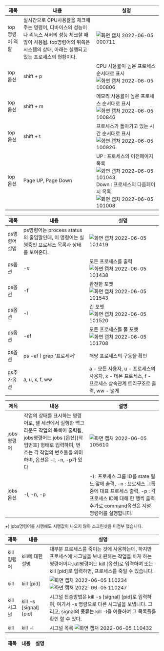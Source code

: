 |제목|내용|설명|
|---|---|---|
|top명령어 역할|실시간으로 CPU사용률을 체크해주는 명령어, 디바이스의 성능이나 리눅스 서버의 성능 체크할 때 많이 사용됨. top명령어의 위쪽은 시스템의 상태, 아래는 실행되고 있는 프로세스의 현황이다.|![화면 캡처 2022-06-05 000711](https://user-images.githubusercontent.com/106869861/172036072-c9922b5a-107d-461f-9c8a-d597501a7b64.png)|
|top옵션|shift + p|CPU 사용률이 높은 프로세스 순서대로 표시 ![화면 캡처 2022-06-05 100806](https://user-images.githubusercontent.com/106869861/172036164-3c8cc5bf-6d24-4031-951b-f4ea62539750.png)|
|top옵션|shift + m|메모리 사용률이 높은 프로세스 순서대로 표시![화면 캡처 2022-06-05 100846](https://user-images.githubusercontent.com/106869861/172036203-c1473bc5-a814-4890-8ea1-31537e4639c1.png)|
|top옵션|shift + t|프로세스가 돌아가고 있는 시간 순서대로 표시![화면 캡처 2022-06-05 100926](https://user-images.githubusercontent.com/106869861/172036227-319f41b5-6245-4452-8cf7-c17021c0894e.png)|
|top옵션|Page UP, Page Down|UP : 프로세스의 이전페이지 목록![화면 캡처 2022-06-05 101043](https://user-images.githubusercontent.com/106869861/172036344-8417c733-67b5-4e7e-b673-2754976326c6.png) Down : 프로세스의 다음페이지 목록![화면 캡처 2022-06-05 101008](https://user-images.githubusercontent.com/106869861/172036355-a76a65d7-96f4-43ce-a809-45e02acf4d38.png)|


|제목|내용|설명|
|---|---|---|
|ps명령어 설명|ps명령어는 process status의 줄임말인데, 이 명령어는 실행중인 프로세스 목록과 상태를 보여준다.|![화면 캡처 2022-06-05 101419](https://user-images.githubusercontent.com/106869861/172036395-eed9a452-b5e6-4d2d-8d7f-a2ab4dccddc8.png)|
|ps옵션|-e|모든 프로세스를 출력![화면 캡처 2022-06-05 101438](https://user-images.githubusercontent.com/106869861/172036406-bef36265-f6f3-400e-9b75-ceb4c0516bca.png)|
|ps옵션|-f|완전한 포멧![화면 캡처 2022-06-05 101543](https://user-images.githubusercontent.com/106869861/172036414-382c0e15-0b17-462c-a937-25f9ebce93ce.png)|
|ps옵션|-l|긴 포멧![화면 캡처 2022-06-05 101520](https://user-images.githubusercontent.com/106869861/172036417-7fc17e19-1c1e-4f63-ba9b-b70113b25c05.png)|
|ps옵션|-ef|모든 프로세스를 풀 포멧![화면 캡처 2022-06-05 101708](https://user-images.githubusercontent.com/106869861/172036526-23502eee-ea18-4b4d-a2f0-43673f91025f.png)|
|ps옵션|ps -efㅣgrep '프로세서'|해당 프로세스의 구동을 확인|
|ps추가옵션|a, u, x, f, ww| a - 모든 사용자, u - 프로세스의 사용자, x - 데몬 프로세스, f - 프로세스 상속관계 트리구조로 출력, ww - 넓게|


|제목|내용|설명|
|---|---|---|
|jobs명령어|작업의 상태를 표시하는 명령어로, 쉘 세션에서 실행한 백그라운드 작업의 목록이 출력됨, jobs명령어는 jobs [옵션][작업번호] 형태로 입력하며, 번호는 각 작업의 번호들을 의미하며, 옵션은 -l, -n, -p가 있다|![화면 캡처 2022-06-05 105610](https://user-images.githubusercontent.com/106869861/172036668-132ab612-4377-4877-94e3-1f88f5610178.png)|
|jobs옵션|-l, -n, -p|-l : 프로세스 그룹 ID를 state 필드 앞에 출력, -n : 프로세스 그룹 중에 대표 프로세스 출력, -p : 각 프로세스 ID에 대해 한 행씩 출력 추가로 command옵션은 지정 명령어를 실행합니다.|

+) jobs명령어를 시행해도 시행값이 나오지 않아 스크린샷을 미첨부 했습니다.


|제목|내용|설명|
|---|---|---|
|kill명령어|kill에 대한 설명|대부분 프로세스를 죽이는 것에 사용하는데, 하지만 프로세스에 시그널을 보내 원하는 작업을 하게 하는 명령어이다.kill명령어는 kill [옵션]<pid>로 입력하며 또는 kill [pid]로 입력하면, 프로세스를 죽일 수 있습니다.|
|kill|kill [pid]|![화면 캡처 2022-06-05 110234](https://user-images.githubusercontent.com/106869861/172036854-2743c31f-1d8c-4759-9411-b2c918bf1df1.png) ![화면 캡처 2022-06-05 110247](https://user-images.githubusercontent.com/106869861/172036872-61a9988b-87ba-4633-a8ac-64a9e874e616.png)|
|kill시그널|kill -s [signal][pid]| 시그널 전송방법은 kill -s [signal] [pid]로 입력하며, 여기서 -s 명령으로 다른 시그널을 보냅니다. 그리고, signal의 종류는 kill -l을 이용하여 그 목록들을 확인 할 수 있다.|
|kill|kill -l|시그널 목록 ![화면 캡처 2022-06-05 110432](https://user-images.githubusercontent.com/106869861/172036915-d7c2b6aa-64e9-477f-9520-96e5132e2730.png)|


|제목|내용|설명|
|---|---|---|
